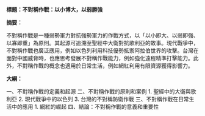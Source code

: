 **標題：不對稱作戰：以小博大，以弱勝強**

**摘要：**

不對稱作戰是一種弱勢軍力對抗強勢軍力的作戰方式，以「以小即大、以弱即強、以寡即重」為原則。其起源可追溯至聖經中大衛對抗歌利亞的故事。現代戰爭中，不對稱作戰也廣泛應用，例如以色列利用科技優勢抵禦阿拉伯世界的攻擊。台灣在面對中國威脅時，也應思考發展不對稱作戰能力，例如強化遠程精準打擊能力。此外，不對稱作戰的概念也適用於日常生活，例如網紅利用有限資源獲得影響力。

**大綱：**

一、不對稱作戰的定義和起源
二、不對稱作戰的原則和案例
    1. 聖經中的大衛與歌利亞
    2. 現代戰爭中的以色列
    3. 台灣的不對稱防衛作戰
三、不對稱作戰在日常生活中的應用
    1. 網紅的崛起
四、結論：不對稱作戰的意義和重要性